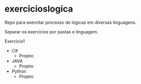 # exercicioslogica
Repo para exercitar processo de lógicas em diversas linguagens.

Separar os exercicios por pastas e linguagem.

Exercicio1
   - C#
      - Projeto
   - JAVA
      - Projeto
   - Python
      - Projeto

